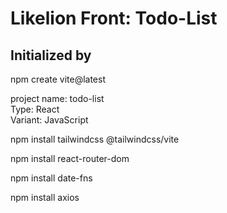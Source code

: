 # Likelion Front: Todo-List

## Initialized by

npm create vite@latest

project name: todo-list  
Type: React  
Variant: JavaScript

npm install tailwindcss @tailwindcss/vite

npm install react-router-dom

npm install date-fns

npm install axios

